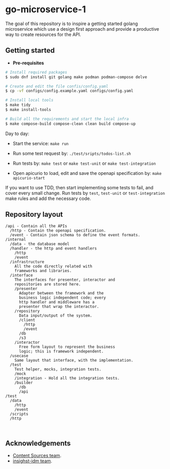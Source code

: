 # go-microservice-1

<!--

TODO:
- Update the title
- Update the summary below about the API you are
  implementing.
-->

The goal of this repository is to inspire a getting
started golang microservice which use a design first
approach and provide a productive way to create
resources for the API.

## Getting started

- **Pre-requisites**

```sh
# Install required packages
$ sudo dnf install git golang make podman podman-compose delve

# Create and edit the file confis/config.yaml
$ cp -vf configs/config.example.yaml configs/config.yaml

# Install local tools
$ make tidy
$ make install-tools

# Build all the requirements and start the local infra
$ make compose-build compose-clean clean build compose-up
```

Day to day:

- Start the service: `make run`
- Run some test request by: `./test/sripts/todos-list.sh`
- Run tests by: `make test` or `make test-unit` or `make test-integration`

- Open apicurio to load, edit and save the openapi specification
  by: `make apicurio-start`

If you want to use TDD, then start implementing some tests to fail, and
cover every small change. Run tests by `test`, `test-unit` or `test-integration`
make rules and add the necessary code.

## Repository layout

```raw
/api - Contain all the APIs
  /http - Contain the openapi specification.
  /event - Contain json schema to define the event formats.
/internal
  /data - the database model
  /handler - the http and event handlers
    /http
    /event
  /infrastructure
    All the code directly related with
    frameworks and libraries.
  /interface
    The interfaces for presenter, interactor and
    repositories are stored here.
    /presenter
      Adapter between the framework and the
      business logic independent code; every
      http handler and middleware has a
      presenter that wrap the interactor.
    /repository
      Data input/output of the system.
      /client
        /http
        /event
      /db
      /s3
    /interactor
      Free form layout to represent the business
      logic; this is framework independent.
  /usecase
    Same layout that interface, with the implementation.
  /test
    Test helper, mocks, integration tests.
    /mock
    /integration - Hold all the integration tests.
    /builder
      /db
      /api
/test
  /data
    /http
    /event
  /scripts
  /http

    
```

## Acknowledgements

- [Content Sources team](https://github.com/content-services/content-sources-backend).
- [insighst-idm team](https://github.com/podengo-project/idmsvc-backend).

